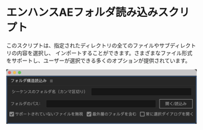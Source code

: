 # エンハンスAEフォルダ読み込みスクリプト

 このスクリプトは、指定されたディレクトリの全てのファイルやサブディレクトリの内容を選択し、
 インポートすることができます。さまざまなファイル形式をサポートし、ユーザーが選択できる多くのオプションが提供されています。

 ![img](https://github.com/ChenxingM/Enhanced-AE-Import-Folder/blob/main/sc/main.png)
